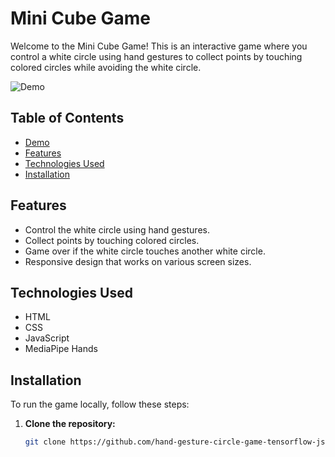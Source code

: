 # Mini Cube Game

Welcome to the Mini Cube Game! This is an interactive game where you control a white circle using hand gestures to collect points by touching colored circles while avoiding the white circle.

![Demo](https://github.com/user-attachments/assets/77e94de2-f91a-493f-a157-53647499447d)

## Table of Contents

- [Demo](#demo)
- [Features](#features)
- [Technologies Used](#technologies-used)
- [Installation](#installation)


## Features

- Control the white circle using hand gestures.
- Collect points by touching colored circles.
- Game over if the white circle touches another white circle.
- Responsive design that works on various screen sizes.

## Technologies Used

- HTML
- CSS
- JavaScript
- MediaPipe Hands

## Installation

To run the game locally, follow these steps:

1. **Clone the repository:**

   ```bash
   git clone https://github.com/hand-gesture-circle-game-tensorflow-js/mini-cube-game.git



